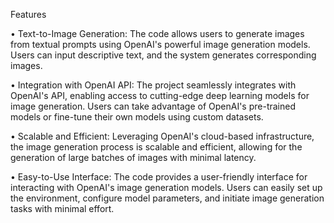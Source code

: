 Features

• Text-to-Image Generation: The code allows users to generate images from textual prompts using OpenAI's powerful image generation models. Users can input descriptive text, and the system generates corresponding images.

• Integration with OpenAI API: The project seamlessly integrates with OpenAI's API, enabling access to cutting-edge deep learning models for image generation. Users can take advantage of OpenAI's pre-trained models or fine-tune their own models using custom datasets.

• Scalable and Efficient: Leveraging OpenAI's cloud-based infrastructure, the image generation process is scalable and efficient, allowing for the generation of large batches of images with minimal latency.

• Easy-to-Use Interface: The code provides a user-friendly interface for interacting with OpenAI's image generation models. Users can easily set up the environment, configure model parameters, and initiate image generation tasks with minimal effort.
